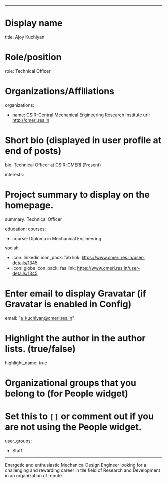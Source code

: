 
---
# Display name
title: Ajoy Kuchlyan

# Role/position
role: Technical Officer

# Organizations/Affiliations
organizations:
- name: CSIR-Central Mechanical Engineering Research Institute
  url: http://cmeri.res.in

# Short bio (displayed in user profile at end of posts)
bio: Technical Officer at CSIR-CMERI (Present)

interests:
  

# Project summary to display on the homepage.
summary: Technical Officer 

education:
  courses:
  - course: Diploma in Mechanical Engineering

social:
- icon: linkedin
  icon_pack: fab
  link: https://www.cmeri.res.in/user-details/1345
- icon: globe
  icon_pack: fas
  link: https://www.cmeri.res.in/user-details/1345


# Enter email to display Gravatar (if Gravatar is enabled in Config)
email: "a_kuchlyan@cmeri.res.in"

# Highlight the author in the author lists. (true/false)
highlight_name: true

# Organizational groups that you belong to (for People widget)
#   Set this to `[]` or comment out if you are not using the People widget.
user_groups:
- Staff
---

Energetic and enthusiastic Mechanical Design Engineer looking for a challenging and rewarding career in the field of Research and Development in an organization of repute.
